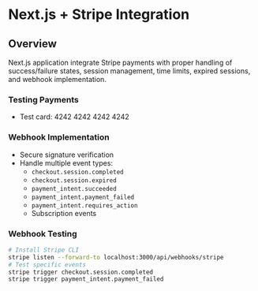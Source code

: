 # Next.js + Stripe Integration

## Overview

Next.js application integrate Stripe payments with proper handling of success/failure states, session management, time limits, expired sessions, and webhook implementation.

### Testing Payments

- Test card: 4242 4242 4242 4242

### Webhook Implementation

- Secure signature verification
- Handle multiple event types:
  - `checkout.session.completed`
  - `checkout.session.expired`
  - `payment_intent.succeeded`
  - `payment_intent.payment_failed`
  - `payment_intent.requires_action`
  - Subscription events

### Webhook Testing

```bash
# Install Stripe CLI
stripe listen --forward-to localhost:3000/api/webhooks/stripe
# Test specific events
stripe trigger checkout.session.completed
stripe trigger payment_intent.payment_failed
```
